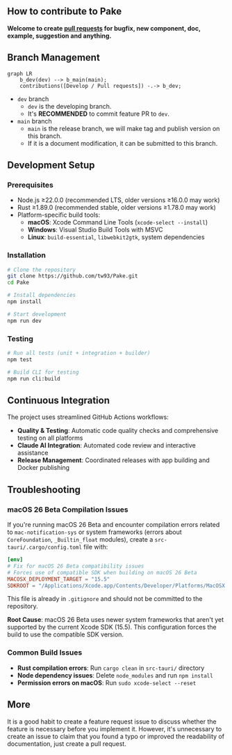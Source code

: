 ## How to contribute to Pake

**Welcome to create [pull requests](https://github.com/tw93/Pake/compare/) for bugfix, new component, doc, example, suggestion and anything.**

## Branch Management

```mermaid
graph LR
    b_dev(dev) --> b_main(main);
    contributions([Develop / Pull requests]) -.-> b_dev;
```

- `dev` branch
  - `dev` is the developing branch.
  - It's **RECOMMENDED** to commit feature PR to `dev`.
- `main` branch
  - `main` is the release branch, we will make tag and publish version on this branch.
  - If it is a document modification, it can be submitted to this branch.

## Development Setup

### Prerequisites

- Node.js ≥22.0.0 (recommended LTS, older versions ≥16.0.0 may work)
- Rust ≥1.89.0 (recommended stable, older versions ≥1.78.0 may work)
- Platform-specific build tools:
  - **macOS**: Xcode Command Line Tools (`xcode-select --install`)
  - **Windows**: Visual Studio Build Tools with MSVC
  - **Linux**: `build-essential`, `libwebkit2gtk`, system dependencies

### Installation

```bash
# Clone the repository
git clone https://github.com/tw93/Pake.git
cd Pake

# Install dependencies
npm install

# Start development
npm run dev
```

### Testing

```bash
# Run all tests (unit + integration + builder)
npm test

# Build CLI for testing
npm run cli:build
```

## Continuous Integration

The project uses streamlined GitHub Actions workflows:

- **Quality & Testing**: Automatic code quality checks and comprehensive testing on all platforms
- **Claude AI Integration**: Automated code review and interactive assistance
- **Release Management**: Coordinated releases with app building and Docker publishing

## Troubleshooting

### macOS 26 Beta Compilation Issues

If you're running macOS 26 Beta and encounter compilation errors related to `mac-notification-sys` or system frameworks (errors about `CoreFoundation`, `_Builtin_float` modules), create a `src-tauri/.cargo/config.toml` file with:

```toml
[env]
# Fix for macOS 26 Beta compatibility issues
# Forces use of compatible SDK when building on macOS 26 Beta
MACOSX_DEPLOYMENT_TARGET = "15.5"
SDKROOT = "/Applications/Xcode.app/Contents/Developer/Platforms/MacOSX.platform/Developer/SDKs/MacOSX15.5.sdk"
```

This file is already in `.gitignore` and should not be committed to the repository.

**Root Cause**: macOS 26 Beta uses newer system frameworks that aren't yet supported by the current Xcode SDK (15.5). This configuration forces the build to use the compatible SDK version.

### Common Build Issues

- **Rust compilation errors**: Run `cargo clean` in `src-tauri/` directory
- **Node dependency issues**: Delete `node_modules` and run `npm install`
- **Permission errors on macOS**: Run `sudo xcode-select --reset`

## More

It is a good habit to create a feature request issue to discuss whether the feature is necessary before you implement it. However, it's unnecessary to create an issue to claim that you found a typo or improved the readability of documentation, just create a pull request.
